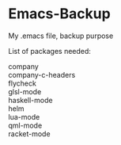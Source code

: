 Emacs-Backup
============

My .emacs file, backup purpose

List of packages needed:<br>

company<br>
company-c-headers<br>
flycheck<br>
glsl-mode<br>
haskell-mode<br>
helm<br>
lua-mode<br>
qml-mode<br>
racket-mode<br>

